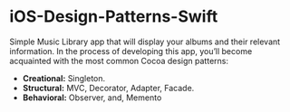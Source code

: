# iOS-Design-Patterns-Swift

Simple Music Library app that will display your albums and their relevant information.
In the process of developing this app, you’ll become acquainted with the most common Cocoa design patterns:

* **Creational:** Singleton.
* **Structural:** MVC, Decorator, Adapter, Facade.
* **Behavioral:** Observer, and, Memento
